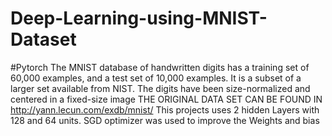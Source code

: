 # Deep-Learning-using-MNIST-Dataset
#Pytorch
The MNIST database of handwritten digits has a training set of 60,000 examples, and a test set of 10,000 examples. It is a subset of a larger set available from NIST. The digits have been size-normalized and centered in a fixed-size image  THE ORIGINAL DATA SET CAN BE FOUND IN http://yann.lecun.com/exdb/mnist/
This projects uses 2 hidden Layers with 128 and 64 units. 
SGD optimizer was used to improve the Weights and bias
